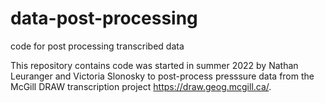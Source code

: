 # data-post-processing
code for post processing transcribed data


This repository contains code was started in summer 2022 by Nathan Leuranger and Victoria Slonosky to post-process presssure data from the McGill DRAW
transcription project https://draw.geog.mcgill.ca/. 

